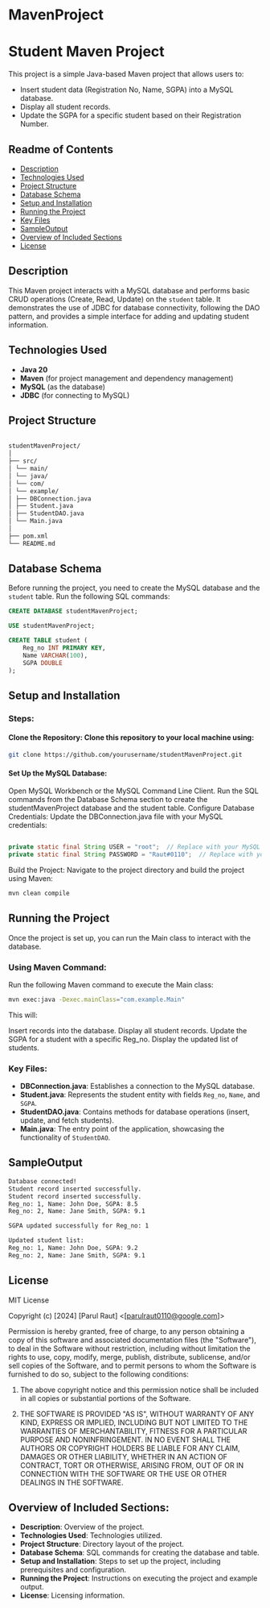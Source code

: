 # MavenProject

# Student Maven Project

This project is a simple Java-based Maven project that allows users to:
- Insert student data (Registration No, Name, SGPA) into a MySQL database.
- Display all student records.
- Update the SGPA for a specific student based on their Registration Number.

## Readme of Contents
- [Description](#description)
- [Technologies Used](#technologies-used)
- [Project Structure](#project-structure)
- [Database Schema](#database-schema)
- [Setup and Installation](#setup-and-installation)
- [Running the Project](#running-the-project)
- [Key Files](#Key-Files)
- [SampleOutput](#SampleOutput)
- [Overview of Included Sections](#Overview-of-Included-Sections)
- [License](#license)

## Description

This Maven project interacts with a MySQL database and performs basic CRUD operations (Create, Read, Update) on the `student` table. It demonstrates the use of JDBC for database connectivity, following the DAO pattern, and provides a simple interface for adding and updating student information.

## Technologies Used

- **Java 20**
- **Maven** (for project management and dependency management)
- **MySQL** (as the database)
- **JDBC** (for connecting to MySQL)

## Project Structure

```bash

studentMavenProject/
│
├── src/
│ └── main/
│ └── java/
│ └── com/
│ └── example/
│ ├── DBConnection.java
│ ├── Student.java
│ ├── StudentDAO.java
│ └── Main.java
│
├── pom.xml
└── README.md

```
## Database Schema

Before running the project, you need to create the MySQL database and the `student` table. Run the following SQL commands:

```sql
CREATE DATABASE studentMavenProject;

USE studentMavenProject;

CREATE TABLE student (
    Reg_no INT PRIMARY KEY,
    Name VARCHAR(100),
    SGPA DOUBLE
);
```

## Setup and Installation
### Steps:
#### Clone the Repository: Clone this repository to your local machine using:

```bash
git clone https://github.com/yourusername/studentMavenProject.git
```
#### Set Up the MySQL Database:

Open MySQL Workbench or the MySQL Command Line Client.
Run the SQL commands from the Database Schema section to create the studentMavenProject database and the student table.
Configure Database Credentials: Update the DBConnection.java file with your MySQL credentials:

```java

private static final String USER = "root";  // Replace with your MySQL username
private static final String PASSWORD = "Raut#0110";  // Replace with your MySQL password
```
Build the Project: Navigate to the project directory and build the project using Maven:

```bash
mvn clean compile
```

## Running the Project
Once the project is set up, you can run the Main class to interact with the database.

### Using Maven Command:
Run the following Maven command to execute the Main class:

```bash
mvn exec:java -Dexec.mainClass="com.example.Main"
```
This will:

Insert records into the database.
Display all student records.
Update the SGPA for a student with a specific Reg_no.
Display the updated list of students.

### Key Files:
- **DBConnection.java**: Establishes a connection to the MySQL database.
- **Student.java**: Represents the student entity with fields `Reg_no`, `Name`, and `SGPA`.
- **StudentDAO.java**: Contains methods for database operations (insert, update, and fetch students).
- **Main.java**: The entry point of the application, showcasing the functionality of `StudentDAO`.


## SampleOutput 
```bash
Database connected!
Student record inserted successfully.
Student record inserted successfully.
Reg_no: 1, Name: John Doe, SGPA: 8.5
Reg_no: 2, Name: Jane Smith, SGPA: 9.1

SGPA updated successfully for Reg_no: 1

Updated student list:
Reg_no: 1, Name: John Doe, SGPA: 9.2
Reg_no: 2, Name: Jane Smith, SGPA: 9.1
```

## License 
MIT License

Copyright (c) [2024] [Parul Raut] <[parulraut0110@google.com]>

Permission is hereby granted, free of charge, to any person obtaining a copy of this software and associated documentation files (the "Software"), to deal in the Software without restriction, including without limitation the rights to use, copy, modify, merge, publish, distribute, sublicense, and/or sell copies of the Software, and to permit persons to whom the Software is furnished to do so, subject to the following conditions:

1. The above copyright notice and this permission notice shall be included in all copies or substantial portions of the Software.

2. THE SOFTWARE IS PROVIDED "AS IS", WITHOUT WARRANTY OF ANY KIND, EXPRESS OR IMPLIED, INCLUDING BUT NOT LIMITED TO THE WARRANTIES OF MERCHANTABILITY, FITNESS FOR A PARTICULAR PURPOSE AND NONINFRINGEMENT. IN NO EVENT SHALL THE AUTHORS OR COPYRIGHT HOLDERS BE LIABLE FOR ANY CLAIM, DAMAGES OR OTHER LIABILITY, WHETHER IN AN ACTION OF CONTRACT, TORT OR OTHERWISE, ARISING FROM, OUT OF OR IN CONNECTION WITH THE SOFTWARE OR THE USE OR OTHER DEALINGS IN THE SOFTWARE.

## Overview of Included Sections:
- **Description**: Overview of the project.
- **Technologies Used**: Technologies utilized.
- **Project Structure**: Directory layout of the project.
- **Database Schema**: SQL commands for creating the database and table.
- **Setup and Installation**: Steps to set up the project, including prerequisites and configuration.
- **Running the Project**: Instructions on executing the project and example output.
- **License**: Licensing information.
